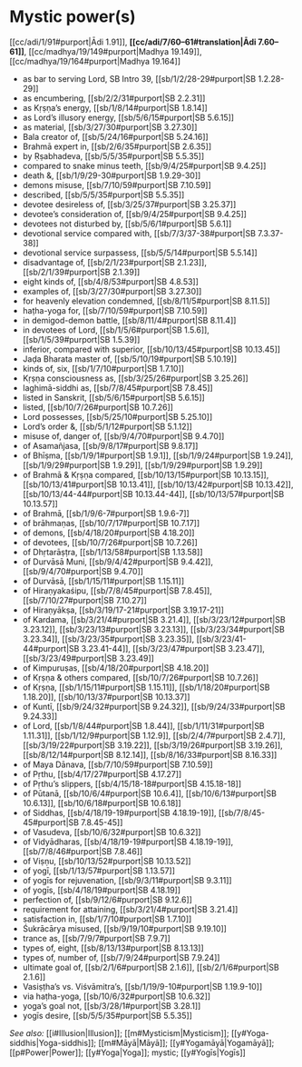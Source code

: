 # Mystic power(s)

[[cc/adi/1/91#purport|Ādi 1.91]], **[[cc/adi/7/60–61#translation|Ādi 7.60–61]]**, [[cc/madhya/19/149#purport|Madhya 19.149]], [[cc/madhya/19/164#purport|Madhya 19.164]]

* as bar to serving Lord, SB Intro 39, [[sb/1/2/28-29#purport|SB 1.2.28-29]]
* as encumbering, [[sb/2/2/31#purport|SB 2.2.31]]
* as Kṛṣṇa’s energy, [[sb/1/8/14#purport|SB 1.8.14]]
* as Lord’s illusory energy, [[sb/5/6/15#purport|SB 5.6.15]]
* as material, [[sb/3/27/30#purport|SB 3.27.30]]
* Bala creator of, [[sb/5/24/16#purport|SB 5.24.16]]
* Brahmā expert in, [[sb/2/6/35#purport|SB 2.6.35]]
* by Ṛṣabhadeva, [[sb/5/5/35#purport|SB 5.5.35]]
* compared to snake minus teeth, [[sb/9/4/25#purport|SB 9.4.25]]
* death &, [[sb/1/9/29-30#purport|SB 1.9.29-30]]
* demons misuse, [[sb/7/10/59#purport|SB 7.10.59]]
* described, [[sb/5/5/35#purport|SB 5.5.35]]
* devotee desireless of, [[sb/3/25/37#purport|SB 3.25.37]]
* devotee’s consideration of, [[sb/9/4/25#purport|SB 9.4.25]]
* devotees not disturbed by, [[sb/5/6/1#purport|SB 5.6.1]]
* devotional service compared with, [[sb/7/3/37-38#purport|SB 7.3.37-38]]
* devotional service surpassess, [[sb/5/5/14#purport|SB 5.5.14]]
* disadvantage of, [[sb/2/1/23#purport|SB 2.1.23]], [[sb/2/1/39#purport|SB 2.1.39]]
* eight kinds of, [[sb/4/8/53#purport|SB 4.8.53]]
* examples of, [[sb/3/27/30#purport|SB 3.27.30]]
* for heavenly elevation condemned, [[sb/8/11/5#purport|SB 8.11.5]]
* haṭha-yoga for, [[sb/7/10/59#purport|SB 7.10.59]]
* in demigod-demon battle, [[sb/8/11/4#purport|SB 8.11.4]]
* in devotees of Lord, [[sb/1/5/6#purport|SB 1.5.6]], [[sb/1/5/39#purport|SB 1.5.39]]
* inferior, compared with superior, [[sb/10/13/45#purport|SB 10.13.45]]
* Jaḍa Bharata master of, [[sb/5/10/19#purport|SB 5.10.19]]
* kinds of, six, [[sb/1/7/10#purport|SB 1.7.10]]
* Kṛṣṇa consciousness as, [[sb/3/25/26#purport|SB 3.25.26]]
* laghimā-siddhi as, [[sb/7/8/45#purport|SB 7.8.45]]
* listed in Sanskrit, [[sb/5/6/15#purport|SB 5.6.15]]
* listed, [[sb/10/7/26#purport|SB 10.7.26]]
* Lord possesses, [[sb/5/25/10#purport|SB 5.25.10]]
* Lord’s order &, [[sb/5/1/12#purport|SB 5.1.12]]
* misuse of, danger of, [[sb/9/4/70#purport|SB 9.4.70]]
* of Asamañjasa, [[sb/9/8/17#purport|SB 9.8.17]]
* of Bhīṣma, [[sb/1/9/1#purport|SB 1.9.1]], [[sb/1/9/24#purport|SB 1.9.24]], [[sb/1/9/29#purport|SB 1.9.29]], [[sb/1/9/29#purport|SB 1.9.29]]
* of Brahmā & Kṛṣṇa compared, [[sb/10/13/15#purport|SB 10.13.15]], [[sb/10/13/41#purport|SB 10.13.41]], [[sb/10/13/42#purport|SB 10.13.42]], [[sb/10/13/44-44#purport|SB 10.13.44-44]], [[sb/10/13/57#purport|SB 10.13.57]]
* of Brahmā, [[sb/1/9/6-7#purport|SB 1.9.6-7]]
* of brāhmaṇas, [[sb/10/7/17#purport|SB 10.7.17]]
* of demons, [[sb/4/18/20#purport|SB 4.18.20]]
* of devotees, [[sb/10/7/26#purport|SB 10.7.26]]
* of Dhṛtarāṣṭra, [[sb/1/13/58#purport|SB 1.13.58]]
* of Durvāsā Muni, [[sb/9/4/42#purport|SB 9.4.42]], [[sb/9/4/70#purport|SB 9.4.70]]
* of Durvāsā, [[sb/1/15/11#purport|SB 1.15.11]]
* of Hiraṇyakaśipu, [[sb/7/8/45#purport|SB 7.8.45]], [[sb/7/10/27#purport|SB 7.10.27]]
* of Hiraṇyākṣa, [[sb/3/19/17-21#purport|SB 3.19.17-21]]
* of Kardama, [[sb/3/21/4#purport|SB 3.21.4]], [[sb/3/23/12#purport|SB 3.23.12]], [[sb/3/23/13#purport|SB 3.23.13]], [[sb/3/23/34#purport|SB 3.23.34]], [[sb/3/23/35#purport|SB 3.23.35]], [[sb/3/23/41-44#purport|SB 3.23.41-44]], [[sb/3/23/47#purport|SB 3.23.47]], [[sb/3/23/49#purport|SB 3.23.49]]
* of Kimpuruṣas, [[sb/4/18/20#purport|SB 4.18.20]]
* of Kṛṣṇa & others compared, [[sb/10/7/26#purport|SB 10.7.26]]
* of Kṛṣṇa, [[sb/1/15/11#purport|SB 1.15.11]], [[sb/1/18/20#purport|SB 1.18.20]], [[sb/10/13/37#purport|SB 10.13.37]]
* of Kuntī, [[sb/9/24/32#purport|SB 9.24.32]], [[sb/9/24/33#purport|SB 9.24.33]]
* of Lord, [[sb/1/8/44#purport|SB 1.8.44]], [[sb/1/11/31#purport|SB 1.11.31]], [[sb/1/12/9#purport|SB 1.12.9]], [[sb/2/4/7#purport|SB 2.4.7]], [[sb/3/19/22#purport|SB 3.19.22]], [[sb/3/19/26#purport|SB 3.19.26]], [[sb/8/12/14#purport|SB 8.12.14]], [[sb/8/16/33#purport|SB 8.16.33]]
* of Maya Dānava, [[sb/7/10/59#purport|SB 7.10.59]]
* of Pṛthu, [[sb/4/17/27#purport|SB 4.17.27]]
* of Pṛthu’s slippers, [[sb/4/15/18-18#purport|SB 4.15.18-18]]
* of Pūtanā, [[sb/10/6/4#purport|SB 10.6.4]], [[sb/10/6/13#purport|SB 10.6.13]], [[sb/10/6/18#purport|SB 10.6.18]]
* of Siddhas, [[sb/4/18/19-19#purport|SB 4.18.19-19]], [[sb/7/8/45-45#purport|SB 7.8.45-45]]
* of Vasudeva, [[sb/10/6/32#purport|SB 10.6.32]]
* of Vidyādharas, [[sb/4/18/19-19#purport|SB 4.18.19-19]], [[sb/7/8/46#purport|SB 7.8.46]]
* of Viṣṇu, [[sb/10/13/52#purport|SB 10.13.52]]
* of yogī, [[sb/1/13/57#purport|SB 1.13.57]]
* of yogīs for rejuvenation, [[sb/9/3/11#purport|SB 9.3.11]]
* of yogīs, [[sb/4/18/19#purport|SB 4.18.19]]
* perfection of, [[sb/9/12/6#purport|SB 9.12.6]]
* requirement for attaining, [[sb/3/21/4#purport|SB 3.21.4]]
* satisfaction in, [[sb/1/7/10#purport|SB 1.7.10]]
* Śukrācārya misused, [[sb/9/19/10#purport|SB 9.19.10]]
* trance as, [[sb/7/9/7#purport|SB 7.9.7]]
* types of, eight, [[sb/8/13/13#purport|SB 8.13.13]]
* types of, number of, [[sb/7/9/24#purport|SB 7.9.24]]
* ultimate goal of, [[sb/2/1/6#purport|SB 2.1.6]], [[sb/2/1/6#purport|SB 2.1.6]]
* Vasiṣṭha’s vs. Viśvāmitra’s, [[sb/1/19/9-10#purport|SB 1.19.9-10]]
* via haṭha-yoga, [[sb/10/6/32#purport|SB 10.6.32]]
* yoga’s goal not, [[sb/3/28/1#purport|SB 3.28.1]]
* yogīs desire, [[sb/5/5/35#purport|SB 5.5.35]]

*See also:* [[i#Illusion|Illusion]]; [[m#Mysticism|Mysticism]]; [[y#Yoga-siddhis|Yoga-siddhis]]; [[m#Māyā|Māyā]]; [[y#Yogamāyā|Yogamāyā]]; [[p#Power|Power]]; [[y#Yoga|Yoga]]; mystic; [[y#Yogīs|Yogīs]]
